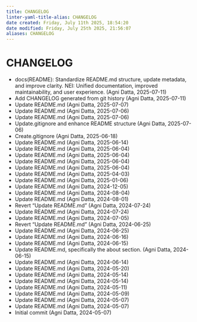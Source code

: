 ```yaml
---
title: CHANGELOG
linter-yaml-title-alias: CHANGELOG
date created: Friday, July 11th 2025, 18:54:20
date modified: Friday, July 25th 2025, 21:56:07
aliases: CHANGELOG
---
```


# CHANGELOG

- docs(README): Standardize README.md structure, update metadata, and improve clarity. NEI: Unified documentation, improved maintainability, and user experience. (Agni Datta, 2025-07-11)
- Add CHANGELOG generated from git history (Agni Datta, 2025-07-11)
- Update README.md (Agni Datta, 2025-07-07)
- Update README.md (Agni Datta, 2025-07-06)
- Update README.md (Agni Datta, 2025-07-06)
- Update.gitignore and enhance README structure (Agni Datta, 2025-07-06)
- Create.gitignore (Agni Datta, 2025-06-18)
- Update README.md (Agni Datta, 2025-06-14)
- Update README.md (Agni Datta, 2025-06-04)
- Update README.md (Agni Datta, 2025-06-04)
- Update README.md (Agni Datta, 2025-06-04)
- Update README.md (Agni Datta, 2025-06-04)
- Update README.md (Agni Datta, 2025-04-03)
- Update README.md (Agni Datta, 2025-01-06)
- Update README.md (Agni Datta, 2024-12-05)
- Update README.md (Agni Datta, 2024-08-04)
- Update README.md (Agni Datta, 2024-08-01)
- Revert “Update README.md” (Agni Datta, 2024-07-24)
- Update README.md (Agni Datta, 2024-07-24)
- Update README.md (Agni Datta, 2024-07-05)
- Revert “Update README.md” (Agni Datta, 2024-06-25)
- Update README.md (Agni Datta, 2024-06-25)
- Update README.md (Agni Datta, 2024-06-16)
- Update README.md (Agni Datta, 2024-06-15)
- Update README.md, specifically the about section. (Agni Datta, 2024-06-15)
- Update README.md (Agni Datta, 2024-06-14)
- Update README.md (Agni Datta, 2024-05-20)
- Update README.md (Agni Datta, 2024-05-14)
- Update README.md (Agni Datta, 2024-05-14)
- Update README.md (Agni Datta, 2024-05-11)
- Update README.md (Agni Datta, 2024-05-09)
- Update README.md (Agni Datta, 2024-05-07)
- Update README.md (Agni Datta, 2024-05-07)
- Initial commit (Agni Datta, 2024-05-07)
